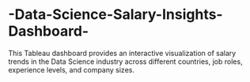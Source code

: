 # -Data-Science-Salary-Insights-Dashboard-
This Tableau dashboard provides an interactive visualization of salary trends in the Data Science industry across different countries, job roles, experience levels, and company sizes.
